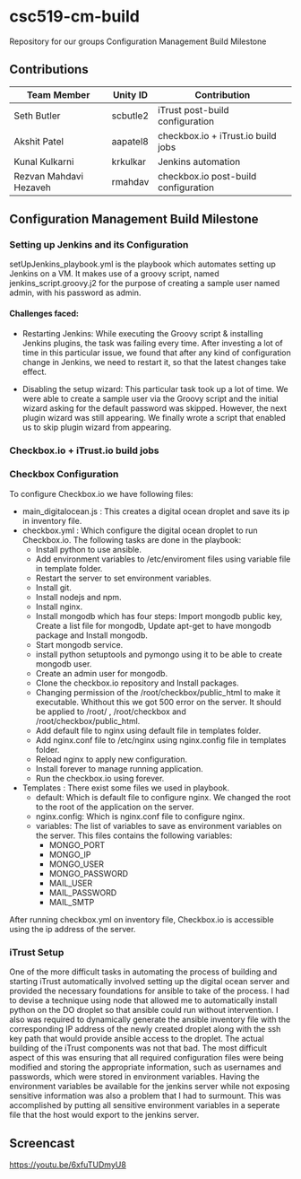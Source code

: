 # csc519-cm-build
Repository for our groups Configuration Management Build Milestone

## Contributions

| Team Member   | Unity ID | Contribution   
| ------------- | ----------- | ------------ 
| Seth Butler      | scbutle2 |   iTrust post-build configuration       
| Akshit Patel     | aapatel8 |   checkbox.io + iTrust.io build jobs
| Kunal Kulkarni | krkulkar | Jenkins automation
| Rezvan Mahdavi Hezaveh  |  rmahdav |   checkbox.io post-build configuration

## Configuration Management Build Milestone

### Setting up Jenkins and its Configuration

setUpJenkins_playbook.yml is the playbook which automates setting up Jenkins on a VM. It makes use of a groovy script, named jenkins_script.groovy.j2 for the purpose of creating a sample user named admin, with his password as admin.

#### Challenges faced:
* Restarting Jenkins: While executing the Groovy script & installing Jenkins plugins, the task was failing every time. After investing a lot of time in this particular issue, we found that after any kind of configuration change in Jenkins, we need to restart it, so that the latest changes take effect.

* Disabling the setup wizard: This particular task took up a lot of time. We were able to create a sample user via the Groovy script and the initial wizard asking for the default password was skipped. However, the next plugin wizard was still appearing. We finally wrote a script that enabled us to skip plugin wizard from appearing.

### Checkbox.io + iTrust.io build jobs



### Checkbox Configuration

To configure Checkbox.io we have following files:
* main_digitalocean.js :  This creates a digital ocean droplet and save its ip in inventory file.
* checkbox.yml : Which configure the digital ocean droplet to run Checkbox.io. The following tasks are done in the playbook:
  - Install python to use ansible.
  - Add environment variables to /etc/enviroment files using variable file in template folder.
  - Restart the server to set environment variables.
  - Install git.
  - Install nodejs and npm.
  - Install nginx.
  - Install mongodb which has four steps: Import mongodb public key, Create a list file for mongodb, Update apt-get to have mongodb package and Install mongodb.
  - Start mongodb service.
  - install python setuptools and pymongo using it to be able to create mongodb user.
  - Create an admin user for mongodb.
  - Clone the checkbox.io repository and Install packages.
  - Changing permission of the /root/checkbox/public_html to make it executable. Whithout this we got 500 error on the server. It should be applied to /root/ , /root/checkbox and /root/checkbox/public_html.
  - Add default file to nginx using default file in templates folder.
  - Add nginx.conf file to /etc/nginx using nginx.config file in templates folder.
  - Reload nginx to apply new configuration.
  - Install forever to manage running application.
  - Run the checkbox.io using forever.
* Templates : There exist some files we used in playbook.
  - default: Which is default file to configure nginx. We changed the root to the root of the application on the server.
  - nginx.config: Which is nginx.conf file to configure nginx.
  - variables: The list of variables to save as environment variables on the server. This files contains the following variables:
    - MONGO_PORT
    - MONGO_IP
    - MONGO_USER
    - MONGO_PASSWORD
    - MAIL_USER
    - MAIL_PASSWORD
    - MAIL_SMTP

After running checkbox.yml on inventory file, Checkbox.io is accessible using the ip address of the server.

### iTrust Setup

One of the more difficult tasks in automating the process of building and starting iTrust automatically involved setting up the digital ocean server and provided the necessary foundations for ansible to take of the process. I had to devise a technique using node that allowed me to automatically install python on the DO droplet so that ansible could run without intervention. I also was required to dynamically generate the ansible inventory file with the corresponding IP address of the newly created droplet along with the ssh key path that would provide ansible access to the droplet. The actual building of the iTrust components was not that bad. The most difficult aspect of this was ensuring that all required configuration files were being modified and storing the appropriate information, such as usernames and passwords, which were stored in environment variables. Having the environment variables be available for the jenkins server while not exposing sensitive information was also a problem that I had to surmount. This was accomplished by putting all sensitive environment variables in a seperate file that the host would export to the jenkins server.

## Screencast
https://youtu.be/6xfuTUDmyU8
